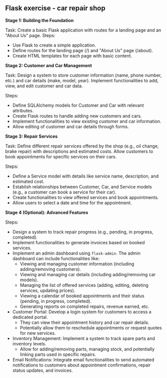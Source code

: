 ## Flask exercise - car repair shop

**Stage 1: Building the Foundation**

Task: Create a basic Flask application with routes for a landing page and an "About Us" page.
Steps:
- Use Flask to create a simple application.
- Define routes for the landing page (/) and "About Us" page (/about).
- Create HTML templates for each page with basic content.

**Stage 2: Customer and Car Management**
    
Task: Design a system to store customer information (name, phone number, etc.) and car details (make, model, year). Implement functionalities to add, view, and edit customer and car data. 

Steps:
- Define SQLAlchemy models for Customer and Car with relevant attributes.
- Create Flask routes to handle adding new customers and cars.
- Implement functionalities to view existing customer and car information.
- Allow editing of customer and car details through forms.

**Stage 3: Repair Services**

Task: Define different repair services offered by the shop (e.g., oil change, brake repair) with descriptions and estimated costs. Allow customers to book appointments for specific services on their cars.

Steps:
- Define a Service model with details like service name, description, and estimated cost.
- Establish relationships between Customer, Car, and Service models (e.g., a customer can book a service for their car).
- Create functionalities to view offered services and book appointments.
- Allow users to select a date and time for the appointment.

**Stage 4 (Optional): Advanced Features**

Steps:
- Design a system to track repair progress (e.g., pending, in progress, completed).
- Implement functionalities to generate invoices based on booked services.
- Implement an admin dashboard using `flask-admin`. The admin dashboard can include functionalities like:
  - Viewing and managing customer information (including adding/removing customers). 
  - Viewing and managing car details (including adding/removing car models). 
  - Managing the list of offered services (adding, editing, deleting services, updating prices). 
  - Viewing a calendar of booked appointments and their status (pending, in progress, completed). 
  - Generating reports on completed repairs, revenue earned, etc.
- Customer Portal: Develop a login system for customers to access a dedicated portal. 
  - They can view their appointment history and car repair details. 
  - Potentially allow them to reschedule appointments or request quotes for new services.
- Inventory Management: Implement a system to track spare parts and inventory levels. 
  - Allow for adding/removing parts, managing stock, and potentially linking parts used in specific repairs.
- Email Notifications: Integrate email functionalities to send automated notifications to customers about appointment confirmations, repair status updates, and invoices.


